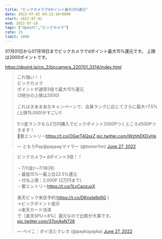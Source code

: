 ```yaml
---
title: "ビックカメラでdポイント最大15%還元"
date: 2022-07-02 09:13:10+0900
start: 2022-07-01
end: 2022-07-18
tags: ["dpoint","ビックカメラ"]
rate: 15
limit: 2000
---
```


07月01日から07月18日までビックカメラでdポイント最大15%還元です。
上限は2000ポイントです。

https://dpoint.jp/cp_2/biccamera_220701_3314/index.html

<blockquote class="twitter-tweet"><p lang="ja" dir="ltr">これ強い！！<br>ビックカメラ<br>ポイントが通常3倍で最大15%還元<br>(3倍分の上限は2000)<br><br>これはまあまあなキャンペーンで、会員ランクに応じてさらに最大+7.5%(上限15,000)がすごい!!<br><br>5つ星ランクなら2万円購入でビックポイント2000Pつくところ4500Pつきます！<br>🔻要エントリー<a href="https://t.co/OGerT4QsxZ">https://t.co/OGerT4QsxZ</a> <a href="https://t.co/WzhhEKDvHe">pic.twitter.com/WzhhEKDvHe</a></p>&mdash; ともりPay@paypayマイラー (@tomor1nn) <a href="https://twitter.com/tomor1nn/status/1541232402395467776?ref_src=twsrc%5Etfw">June 27, 2022</a></blockquote> <script async src="https://platform.twitter.com/widgets.js" charset="utf-8"></script>
<blockquote class="twitter-tweet"><p lang="ja" dir="ltr">ビックカメラ× dポイント3倍！！<br><br>・7/1(金)〜7/18(月)<br>・最低15%〜最上位22.5%還元<br>・付与上限：2,000P (2万円まで)<br>・要エントリー<a href="https://t.co/1LvCaozuxX">https://t.co/1LvCaozuxX</a><br><br>楽天ビック来店予約(<a href="https://t.co/DKnsIa9q5G">https://t.co/DKnsIa9q5G</a> )<br>→ビックポイント提示<br>→楽天カード決済<br>で［楽天SPU＋8%］還元なので比較が大事です。 <a href="https://t.co/37onAeN726">pic.twitter.com/37onAeN726</a></p>&mdash; ペイこ￤ポイ活とクレカ (@paykopayka) <a href="https://twitter.com/paykopayka/status/1541275049944002561?ref_src=twsrc%5Etfw">June 27, 2022</a></blockquote> <script async src="https://platform.twitter.com/widgets.js" charset="utf-8"></script>
